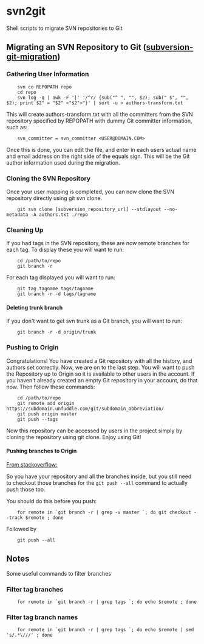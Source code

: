 # svn2git
Shell scripts to migrate SVN repositories to Git
 

## Migrating an SVN Repository to Git ([subversion-git-migration](https://unfuddle.com/stack/docs/help/subversion-git-migration/))


### Gathering User Information

```shell
	svn co REPOPATH repo
	cd repo
	svn log -q | awk -F '|' '/^r/ {sub("^ ", "", $2); sub(" $", "", $2); print $2" = "$2" <"$2">"}' | sort -u > authors-transform.txt
```
This will create authors-transform.txt with all the committers from the SVN repository specified by REPOPATH with dummy Git committer information, such as:

```
	svn_committer = svn_committer <USER@DOMAIN.COM>
```
Once this is done, you can edit the file, and enter in each users actual name and email address on the right side of the equals sign. This will be the Git author information used during the migration.

### Cloning the SVN Repository

Once your user mapping is completed, you can now clone the SVN repository directly using git svn clone.
```
	git svn clone [subversion_repository_url] --stdlayout --no-metadata -A authors.txt ./repo
```

### Cleaning Up

If you had tags in the SVN repository, these are now remote branches for each tag. To display these you will want to run:
```
	cd /path/to/repo
	git branch -r
```	
For each tag displayed you will want to run:
```
	git tag tagname tags/tagname
	git branch -r -d tags/tagname
```

#### Deleting trunk branch
If you don't want to get svn trunk as a Git branch, you will want to run:
```	
	git branch -r -d origin/trunk
```	

### Pushing to Origin
Congratulations! You have created a Git repository with all the history, and authors set correctly. Now, we are on to the last step. You will want to push the Repository up to Origin so it is available to other users in the account. If you haven't already created an empty Git repository in your account, do that now. Then follow these commands:
```
	cd /path/to/repo
	git remote add origin https://subdomain.unfuddle.com/git/subdomain_abbreviation/
	git push origin master
	git push --tags
```
Now this repository can be accessed by users in the project simply by cloning the repository using git clone. Enjoy using Git!

#### Pushing branches to Origin
[From stackoverflow:](http://stackoverflow.com/questions/6865302/push-local-git-repo-to-new-remote-including-all-branches-and-tags)

So you have your repository and all the branches inside, but you still need to checkout those branches for the ``git push --all`` command to actually push those too.

You should do this before you push:
```shell
	for remote in `git branch -r | grep -v master `; do git checkout --track $remote ; done
```
Followed by
```shell
	git push --all
```    
    
## Notes
Some useful commands to filter branches

### Filter tag branches
```shell
	for remote in `git branch -r | grep tags `; do echo $remote ; done
```
### Filter tag branch names
```shell
	for remote in `git branch -r | grep tags `; do echo $remote | sed 's/.*\///' ; done
```
